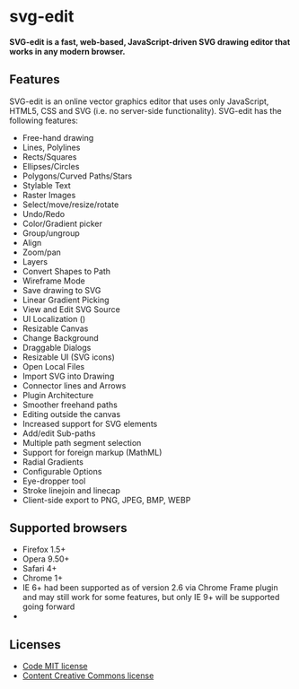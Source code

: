 svg-edit
==============
#### SVG-edit is a fast, web-based, JavaScript-driven SVG drawing editor that works in any modern browser. ####

Features
------------

SVG-edit is an online vector graphics editor that uses only JavaScript, HTML5, CSS and SVG (i.e. no server-side functionality). SVG-edit has the following features:

 * Free-hand drawing
 * Lines, Polylines
 * Rects/Squares
 * Ellipses/Circles
 * Polygons/Curved Paths/Stars
 * Stylable Text
 * Raster Images
 * Select/move/resize/rotate
 * Undo/Redo
 * Color/Gradient picker
 * Group/ungroup
 * Align
 * Zoom/pan
 * Layers
 * Convert Shapes to Path
 * Wireframe Mode
 * Save drawing to SVG
 * Linear Gradient Picking
 * View and Edit SVG Source
 * UI Localization ()
 * Resizable Canvas
 * Change Background
 * Draggable Dialogs
 * Resizable UI (SVG icons)
 * Open Local Files
 * Import SVG into Drawing
 * Connector lines and Arrows
 * Plugin Architecture
 * Smoother freehand paths
 * Editing outside the canvas
 * Increased support for SVG elements
 * Add/edit Sub-paths
 * Multiple path segment selection
 * Support for foreign markup (MathML)
 * Radial Gradients
 * Configurable Options
 * Eye-dropper tool
 * Stroke linejoin and linecap
 * Client-side export to PNG, JPEG, BMP, WEBP


Supported browsers
-----------

 * Firefox 1.5+
 * Opera 9.50+
 * Safari 4+
 * Chrome 1+
 * IE 6+ had been supported as of version 2.6 via Chrome Frame plugin and may still work for some features, but only IE 9+ will be supported going forward
 * 
 
Licenses
-----------
 * [Code MIT license](http://opensource.org/licenses/mit-license.php)
 * [Content Creative Commons license](http://creativecommons.org/licenses/by-sa/3.0/)

